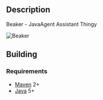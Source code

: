 Description
-----------

Beaker - JavaAgent Assistant Thingy

![Beaker](https://github.com/jdillon/beaker/raw/master/art/beaker.jpg)

Building
--------

### Requirements

* [Maven](http://maven.apache.org) 2+
* [Java](http://java.sun.com/) 5+
